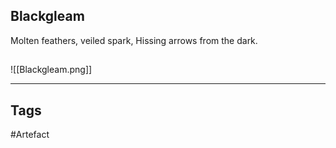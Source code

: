 ## Blackgleam
Molten feathers, veiled spark,
Hissing arrows from the dark.
## 
![[Blackgleam.png]]

---
## Tags
#Artefact